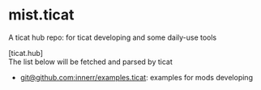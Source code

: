# mist.ticat
A ticat hub repo: for ticat developing and some daily-use tools

[ticat.hub]  
The list below will be fetched and parsed by ticat
* [git@github.com:innerr/examples.ticat](https://github.com/innerr/examples.ticat): examples for mods developing
